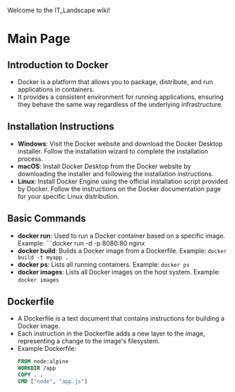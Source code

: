 Welcome to the IT_Landscape wiki!

# Main Page

## Introduction to Docker
- Docker is a platform that allows you to package, distribute, and run applications in containers.
- It provides a consistent environment for running applications, ensuring they behave the same way regardless of the underlying infrastructure.

## Installation Instructions
- **Windows**: Visit the Docker website and download the Docker Desktop installer. Follow the installation wizard to complete the installation process.
- **macOS**: Install Docker Desktop from the Docker website by downloading the installer and following the installation instructions.
- **Linux**: Install Docker Engine using the official installation script provided by Docker. Follow the instructions on the Docker documentation page for your specific Linux distribution.

## Basic Commands
- **docker run**: Used to run a Docker container based on a specific image.
  Example: ```docker run -d -p 8080:80 nginx
- **docker build**: Builds a Docker image from a Dockerfile.
  Example: `docker build -t myapp .`
- **docker ps**: Lists all running containers.
  Example: `docker ps`
- **docker images**: Lists all Docker images on the host system.
  Example: `docker images`

## Dockerfile
- A Dockerfile is a text document that contains instructions for building a Docker image.
- Each instruction in the Dockerfile adds a new layer to the image, representing a change to the image's filesystem.
- Example Dockerfile:
  ```dockerfile
  FROM node:alpine
  WORKDIR /app
  COPY . .
  CMD ["node", "app.js"]
